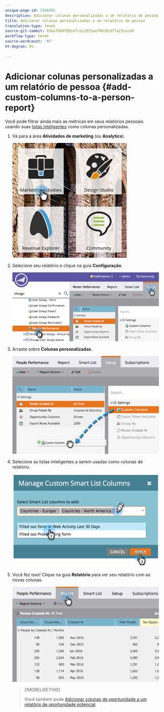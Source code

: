 ```yaml
---
unique-page-id: 2360201
description: Adicionar colunas personalizadas a um relatório de pessoa - Documentos do marketing - Documentação do produto
title: Adicionar colunas personalizadas a um relatório de pessoa
translation-type: tm+mt
source-git-commit: 03ee7b69f691efce12825aa708c81dffa23cecd9
workflow-type: tm+mt
source-wordcount: '97'
ht-degree: 0%

---
```



# Adicionar colunas personalizadas a um relatório de pessoa {#add-custom-columns-to-a-person-report}

Você pode filtrar ainda mais as métricas em seus relatórios pessoais usando suas [listas inteligentes](/help/marketo/product-docs/core-marketo-concepts/smart-lists-and-static-lists/understanding-smart-lists.md) como colunas personalizadas.

1. Vá para a área **Atividades de marketing** (ou **Analytics**).

   ![](assets/ma-1.png)

1. Selecione seu relatório e clique na guia **Configuração**.

   ![](assets/two-1.png)

1. Arraste sobre **Colunas personalizadas**.

   ![](assets/three-1.png)

1. Selecione as listas inteligentes a serem usadas como colunas de relatório.

   ![](assets/image2014-9-16-16-3a39-3a34.png)

1. Você fez isso! Clique na guia **Relatório** para ver seu relatório com as novas colunas.

   ![](assets/five-1.png)

   >[!MORELIKETHIS]
   >
   >Você também pode [Adicionar colunas de oportunidade a um relatório de oportunidade potencial](/help/marketo/product-docs/reporting/basic-reporting/editing-reports/add-opportunity-columns-to-a-lead-report.md).
